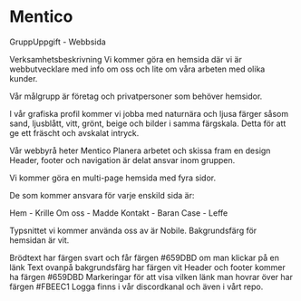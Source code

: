 # Mentico
GruppUppgift - Webbsida


Verksamhetsbeskrivning
Vi kommer göra en hemsida där vi är webbutvecklare med info om oss och lite
om våra arbeten med olika kunder.

Vår målgrupp är företag och privatpersoner som behöver hemsidor.

I vår grafiska profil kommer vi jobba med naturnära och ljusa färger såsom
sand, ljusblått, vitt, grönt, beige och bilder i samma färgskala. Detta för att ge
ett fräscht och avskalat intryck.

Vår webbyrå heter Mentico
Planera arbetet och skissa fram en design
Header, footer och navigation är delat ansvar inom gruppen.

Vi kommer göra en multi-page hemsida med fyra sidor.

De som kommer
ansvara för varje enskild sida är:

Hem - Krille
Om oss - Madde
Kontakt - Baran
Case - Leffe

Typsnittet vi kommer använda oss av är Nobile.
Bakgrundsfärg för hemsidan är vit.

Brödtext har färgen svart och får färgen #659DBD om man klickar på en länk
Text ovanpå bakgrundsfärg har färgen vit
Header och footer kommer ha färgen #659DBD
Markeringar för att visa vilken länk man hovrar över har färgen #FBEEC1
Logga finns i vår discordkanal och även i vårt repo.